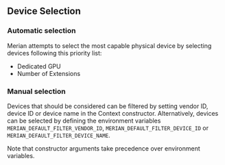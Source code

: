 ## Device Selection

### Automatic selection

Merian attempts to select the most capable physical device by selecting devices following this priority list:
 - Dedicated GPU
 - Number of Extensions


### Manual selection

Devices that should be considered can be filtered by setting vendor ID, device ID or device name in the Context constructor. 
Alternatively, devices can be selected by defining the environment variables `MERIAN_DEFAULT_FILTER_VENDOR_ID`, `MERIAN_DEFAULT_FILTER_DEVICE_ID` or `MERIAN_DEFAULT_FILTER_DEVICE_NAME`.

Note that constructor arguments take precedence over environment variables.
